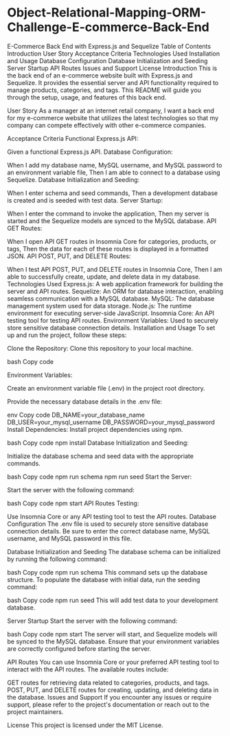 # Object-Relational-Mapping-ORM-Challenge-E-commerce-Back-End
E-Commerce Back End with Express.js and Sequelize
Table of Contents
Introduction
User Story
Acceptance Criteria
Technologies Used
Installation and Usage
Database Configuration
Database Initialization and Seeding
Server Startup
API Routes
Issues and Support
License
Introduction
This is the back end of an e-commerce website built with Express.js and Sequelize. It provides the essential server and API functionality required to manage products, categories, and tags. This README will guide you through the setup, usage, and features of this back end.

User Story
As a manager at an internet retail company, I want a back end for my e-commerce website that utilizes the latest technologies so that my company can compete effectively with other e-commerce companies.

Acceptance Criteria
Functional Express.js API:

Given a functional Express.js API.
Database Configuration:

When I add my database name, MySQL username, and MySQL password to an environment variable file,
Then I am able to connect to a database using Sequelize.
Database Initialization and Seeding:

When I enter schema and seed commands,
Then a development database is created and is seeded with test data.
Server Startup:

When I enter the command to invoke the application,
Then my server is started and the Sequelize models are synced to the MySQL database.
API GET Routes:

When I open API GET routes in Insomnia Core for categories, products, or tags,
Then the data for each of these routes is displayed in a formatted JSON.
API POST, PUT, and DELETE Routes:

When I test API POST, PUT, and DELETE routes in Insomnia Core,
Then I am able to successfully create, update, and delete data in my database.
Technologies Used
Express.js: A web application framework for building the server and API routes.
Sequelize: An ORM for database interaction, enabling seamless communication with a MySQL database.
MySQL: The database management system used for data storage.
Node.js: The runtime environment for executing server-side JavaScript.
Insomnia Core: An API testing tool for testing API routes.
Environment Variables: Used to securely store sensitive database connection details.
Installation and Usage
To set up and run the project, follow these steps:

Clone the Repository: Clone this repository to your local machine.

bash
Copy code

Environment Variables:

Create an environment variable file (.env) in the project root directory.

Provide the necessary database details in the .env file:

env
Copy code
DB_NAME=your_database_name
DB_USER=your_mysql_username
DB_PASSWORD=your_mysql_password
Install Dependencies: Install project dependencies using npm.

bash
Copy code
npm install
Database Initialization and Seeding:

Initialize the database schema and seed data with the appropriate commands.

bash
Copy code
npm run schema
npm run seed
Start the Server:

Start the server with the following command:

bash
Copy code
npm start
API Routes Testing:

Use Insomnia Core or any API testing tool to test the API routes.
Database Configuration
The .env file is used to securely store sensitive database connection details. Be sure to enter the correct database name, MySQL username, and MySQL password in this file.

Database Initialization and Seeding
The database schema can be initialized by running the following command:

bash
Copy code
npm run schema
This command sets up the database structure. To populate the database with initial data, run the seeding command:

bash
Copy code
npm run seed
This will add test data to your development database.

Server Startup
Start the server with the following command:

bash
Copy code
npm start
The server will start, and Sequelize models will be synced to the MySQL database. Ensure that your environment variables are correctly configured before starting the server.

API Routes
You can use Insomnia Core or your preferred API testing tool to interact with the API routes. The available routes include:

GET routes for retrieving data related to categories, products, and tags.
POST, PUT, and DELETE routes for creating, updating, and deleting data in the database.
Issues and Support
If you encounter any issues or require support, please refer to the project's documentation or reach out to the project maintainers.

License
This project is licensed under the MIT License.